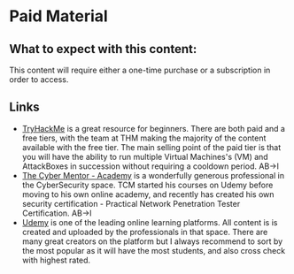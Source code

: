 # Paid Material

## What to expect with this content:
This content will require either a one-time purchase or a subscription in order to access.

## Links
* [TryHackMe](tryhackme.com) is a great resource for beginners. There are both paid and a free tiers, with the team at THM making the majority of the content available with the free tier. The main selling point of the paid tier is that you will have the ability to run multiple Virtual Machines's (VM) and AttackBoxes in succession without requiring a cooldown period. AB->I
* [The Cyber Mentor - Academy](https://academy.tcm-sec.com/courses) is a wonderfully generous professional in the CyberSecurity space. TCM started his courses on Udemy before moving to his own online academy, and recently has created his own security certification - Practical Network Penetration Tester Certification. AB->I
* [Udemy](www.udemy.com) is one of the leading online learning platforms. All content is is created and uploaded by the professionals in that space. There are many great creators on the platform but I always recommend to sort by the most popular as it will have the most students, and also cross check with highest rated.
